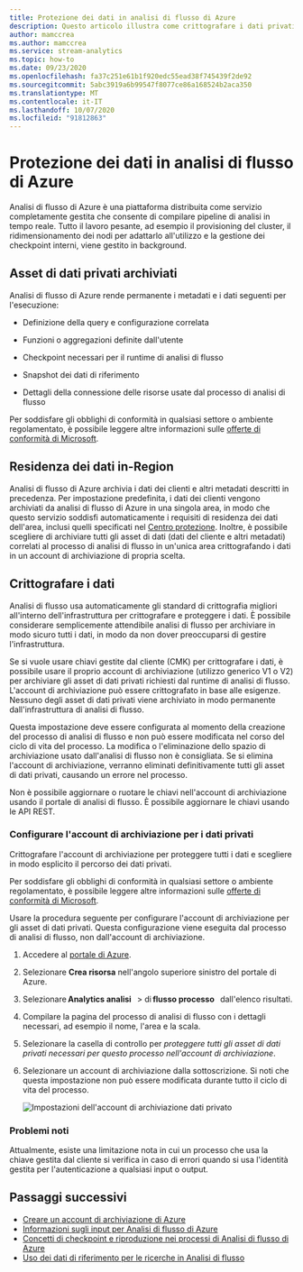 ```yaml
---
title: Protezione dei dati in analisi di flusso di Azure
description: Questo articolo illustra come crittografare i dati privati usati da un processo di analisi di flusso di Azure.
author: mamccrea
ms.author: mamccrea
ms.service: stream-analytics
ms.topic: how-to
ms.date: 09/23/2020
ms.openlocfilehash: fa37c251e61b1f920edc55ead38f745439f2de92
ms.sourcegitcommit: 5abc3919a6b99547f8077ce86a168524b2aca350
ms.translationtype: MT
ms.contentlocale: it-IT
ms.lasthandoff: 10/07/2020
ms.locfileid: "91812863"
---
```

# <a name="data-protection-in-azure-stream-analytics"></a>Protezione dei dati in analisi di flusso di Azure 

Analisi di flusso di Azure è una piattaforma distribuita come servizio completamente gestita che consente di compilare pipeline di analisi in tempo reale. Tutto il lavoro pesante, ad esempio il provisioning del cluster, il ridimensionamento dei nodi per adattarlo all'utilizzo e la gestione dei checkpoint interni, viene gestito in background.

## <a name="private-data-assets-that-are-stored"></a>Asset di dati privati archiviati

Analisi di flusso di Azure rende permanente i metadati e i dati seguenti per l'esecuzione: 

* Definizione della query e configurazione correlata  

* Funzioni o aggregazioni definite dall'utente  

* Checkpoint necessari per il runtime di analisi di flusso

* Snapshot dei dati di riferimento 

* Dettagli della connessione delle risorse usate dal processo di analisi di flusso

Per soddisfare gli obblighi di conformità in qualsiasi settore o ambiente regolamentato, è possibile leggere altre informazioni sulle [offerte di conformità di Microsoft](https://gallery.technet.microsoft.com/Overview-of-Azure-c1be3942). 

## <a name="in-region-data-residency"></a>Residenza dei dati in-Region
Analisi di flusso di Azure archivia i dati dei clienti e altri metadati descritti in precedenza. Per impostazione predefinita, i dati dei clienti vengono archiviati da analisi di flusso di Azure in una singola area, in modo che questo servizio soddisfi automaticamente i requisiti di residenza dei dati dell'area, inclusi quelli specificati nel [Centro protezione](https://azuredatacentermap.azurewebsites.net/).
Inoltre, è possibile scegliere di archiviare tutti gli asset di dati (dati del cliente e altri metadati) correlati al processo di analisi di flusso in un'unica area crittografando i dati in un account di archiviazione di propria scelta.

## <a name="encrypt-your-data"></a>Crittografare i dati

Analisi di flusso usa automaticamente gli standard di crittografia migliori all'interno dell'infrastruttura per crittografare e proteggere i dati. È possibile considerare semplicemente attendibile analisi di flusso per archiviare in modo sicuro tutti i dati, in modo da non dover preoccuparsi di gestire l'infrastruttura.

Se si vuole usare chiavi gestite dal cliente (CMK) per crittografare i dati, è possibile usare il proprio account di archiviazione (utilizzo generico V1 o V2) per archiviare gli asset di dati privati richiesti dal runtime di analisi di flusso. L'account di archiviazione può essere crittografato in base alle esigenze. Nessuno degli asset di dati privati viene archiviato in modo permanente dall'infrastruttura di analisi di flusso. 

Questa impostazione deve essere configurata al momento della creazione del processo di analisi di flusso e non può essere modificata nel corso del ciclo di vita del processo. La modifica o l'eliminazione dello spazio di archiviazione usato dall'analisi di flusso non è consigliata. Se si elimina l'account di archiviazione, verranno eliminati definitivamente tutti gli asset di dati privati, causando un errore nel processo. 

Non è possibile aggiornare o ruotare le chiavi nell'account di archiviazione usando il portale di analisi di flusso. È possibile aggiornare le chiavi usando le API REST.


### <a name="configure-storage-account-for-private-data"></a>Configurare l'account di archiviazione per i dati privati 


Crittografare l'account di archiviazione per proteggere tutti i dati e scegliere in modo esplicito il percorso dei dati privati. 

Per soddisfare gli obblighi di conformità in qualsiasi settore o ambiente regolamentato, è possibile leggere altre informazioni sulle [offerte di conformità di Microsoft](https://gallery.technet.microsoft.com/Overview-of-Azure-c1be3942). 



Usare la procedura seguente per configurare l'account di archiviazione per gli asset di dati privati. Questa configurazione viene eseguita dal processo di analisi di flusso, non dall'account di archiviazione.

1. Accedere al [portale di Azure](https://portal.azure.com/).

1. Selezionare **Crea risorsa** nell'angolo superiore sinistro del portale di Azure. 

1. Selezionare **Analytics analisi**   > di **flusso processo**   dall'elenco risultati. 

1. Compilare la pagina del processo di analisi di flusso con i dettagli necessari, ad esempio il nome, l'area e la scala. 

1. Selezionare la casella di controllo per *proteggere tutti gli asset di dati privati necessari per questo processo nell'account di archiviazione*.

1. Selezionare un account di archiviazione dalla sottoscrizione. Si noti che questa impostazione non può essere modificata durante tutto il ciclo di vita del processo. 

   ![Impostazioni dell'account di archiviazione dati privato](./media/data-protection/storage-account-create.png)



### <a name="known-issues"></a>Problemi noti
Attualmente, esiste una limitazione nota in cui un processo che usa la chiave gestita dal cliente si verifica in caso di errori quando si usa l'identità gestita per l'autenticazione a qualsiasi input o output.

## <a name="next-steps"></a>Passaggi successivi

* [Creare un account di archiviazione di Azure](../storage/common/storage-account-create.md)
* [Informazioni sugli input per Analisi di flusso di Azure](stream-analytics-add-inputs.md)
* [Concetti di checkpoint e riproduzione nei processi di Analisi di flusso di Azure](stream-analytics-concepts-checkpoint-replay.md)
* [Uso dei dati di riferimento per le ricerche in Analisi di flusso](stream-analytics-use-reference-data.md)

